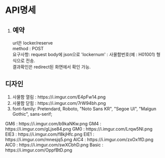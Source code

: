 <h1>API명세</h1>
<ol>
  <li><h2>예약</h2></li>
  url은 locker/reserve <br>
  method : POST <br>
  요구사항: request body에 json으로  'lockernum' : 사물함번호(예 : H01001) 형식으로 전송.<br>
  결과확인은 redirect된 화면에서 확인 가능.<br>
</ol>
<h2>디자인</h2>
<ol>
<li>사물함 열림 : https://i.imgur.com/E4pFw14.png</li>
<li>사물함 닫힘 : https://i.imgur.com/7rW94bh.png</li>
<li>font-family: Pretendard, Roboto, "Noto Sans KR", "Segoe UI", "Malgun Gothic", sans-serif;</li>
</ol>
<p>GM6 : https://i.imgur.com/b9kaNKw.png
GM4 : https://i.imgur.com/gLjse84.png
GM0 : https://i.imgur.com/Lrqw5Nl.png
EIE3 : https://i.imgur.com/f8kjHfc.png
EIE1 : https://i.imgur.com/mnesjq5.png
AIC4 : https://i.imgur.com/zxOx1fD.png
AIC0 : https://i.imgur.com/swXCbhD.png
Basic : https://i.imgur.com/OppfBtD.png</p>
